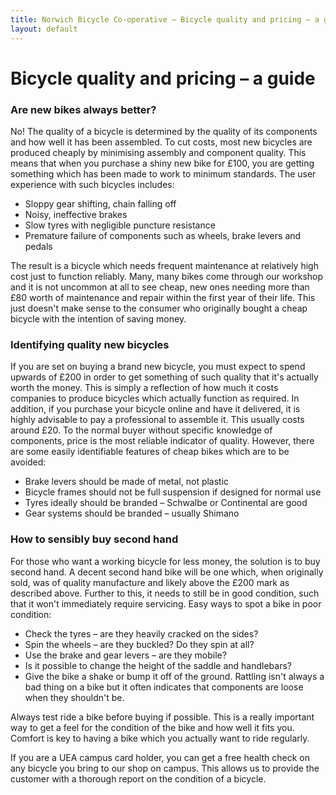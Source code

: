 ```yaml
---
title: Norwich Bicycle Co-operative – Bicycle quality and pricing – a guide
layout: default
---
```


# Bicycle quality and pricing – a guide

### Are new bikes always better?

No! The quality of a bicycle is determined by the quality of its components and how well it has been assembled. To cut costs, most new bicycles are produced cheaply by minimising assembly and component quality. This means that when you purchase a shiny new bike for £100, you are getting something which has been made to work to minimum standards. The user experience with such bicycles includes:
* Sloppy gear shifting, chain falling off
* Noisy, ineffective brakes
* Slow tyres with negligible puncture resistance
* Premature failure of components such as wheels, brake levers and pedals

The result is a bicycle which needs frequent maintenance at relatively high cost just to function reliably. Many, many bikes come through our workshop and it is not uncommon at all to see cheap, new ones needing more than £80 worth of maintenance and repair within the first year of their life. This just doesn't make sense to the consumer who originally bought a cheap bicycle with the intention of saving money.

### Identifying quality new bicycles

If you are set on buying a brand new bicycle, you must expect to spend upwards of £200 in order to get something of such quality that it's actually worth the money. This is simply a reflection of how much it costs companies to produce bicycles which actually function as required. In addition, if you purchase your bicycle online and have it delivered, it is highly advisable to pay a professional to assemble it. This usually costs around £20. To the normal buyer without specific knowledge of components, price is the most reliable indicator of quality. However, there are some easily identifiable features of cheap bikes which are to be avoided:
* Brake levers should be made of metal, not plastic
* Bicycle frames should not be full suspension if designed for normal use
* Tyres ideally should be branded – Schwalbe or Continental are good
* Gear systems should be branded – usually Shimano

### How to sensibly buy second hand

For those who want a working bicycle for less money, the solution is to buy second hand. A decent second hand bike will be one which, when originally sold, was of quality manufacture and likely above the £200 mark as described above. Further to this, it needs to still be in good condition, such that it won't immediately require servicing. Easy ways to spot a bike in poor condition:
* Check the tyres – are they heavily cracked on the sides?
* Spin the wheels – are they buckled? Do they spin at all?
* Use the brake and gear levers – are they mobile?
* Is it possible to change the height of the saddle and handlebars?
* Give the bike a shake or bump it off of the ground. Rattling isn't always a bad thing on a bike but it often indicates that components are loose when they shouldn't be.

Always test ride a bike before buying if possible. This is a really important way to get a feel for the condition of the bike and how well it fits you. Comfort is key to having a bike which you actually want to ride regularly.

If you are a UEA campus card holder, you can get a free health check on any bicycle you bring to our shop on campus. This allows us to provide the customer with a thorough report on the condition of a bicycle.

